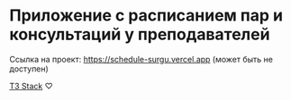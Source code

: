 # Приложение с расписанием пар и консультаций у преподавателей

Ссылка на проект: https://schedule-surgu.vercel.app (может быть не доступен)

[T3 Stack](https://create.t3.gg/) ♡
